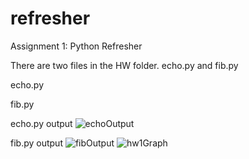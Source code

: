 # refresher
Assignment 1: Python Refresher

There are two files in the HW folder. echo.py and fib.py

echo.py

fib.py

echo.py output
![echoOutput](https://github.com/KyraEvjen/refresher/assets/156963640/e214ca92-cd51-43f5-a1b5-5a4f8c4e7e07)

fib.py output
![fibOutput](https://github.com/KyraEvjen/refresher/assets/156963640/38f8d6df-c2a0-44a4-b67a-6d5c21139649)
![hw1Graph](https://github.com/KyraEvjen/refresher/assets/156963640/3cbcb826-470a-4dc6-88b4-72f159869cc0)
